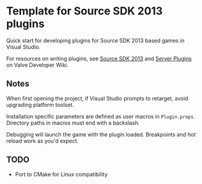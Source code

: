 # Template for Source SDK 2013 plugins

Quick start for developing plugins for Source SDK 2013 based games in Visual Studio.

For resources on writing plugins, see
[Source SDK 2013](https://developer.valvesoftware.com/wiki/Source_SDK_2013) and
[Server Plugins](https://developer.valvesoftware.com/wiki/Server_plugins) on Valve
Developer Wiki.

## Notes

When first opening the project, if Visual Studio prompts to retarget, avoid upgrading
platform toolset.

Installation specific parameters are defined as user macros in `Plugin.props`.
Directory paths in macros must end with a backslash.

Debugging will launch the game with the plugin loaded. Breakpoints and hot reload work
as you'd expect.

## TODO

- Port to CMake for Linux compatibility
